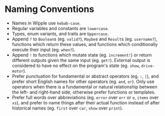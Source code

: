 # Naming Conventions

-   Names in Wipple use `kebab-case`.
-   Regular variables and constants are `lowercase`.
-   Types, enum variants, and traits are `Uppercase`.
-   Append `?` to `Boolean`s (eg. `valid?`), `Maybe`s and `Result`s (eg. `username?`), functions which return these values, and functions which conditionally execute their input (eg. `when?`).
-   Append `!` to functions which mutate state (eg. `increment!`) or return different outputs given the same input (eg. `get!`). External output is considered to have no effect on the program's state (eg. `show`, `drive-motor`).
-   Prefer punctuation for fundamental or abstract operators (eg. `:`, `|`), and prefer short English names for other operators (eg. `and`, `or`). Only use operators when there is a fundamental or natural relationship between the left- and right-hand side, otherwise prefer functions or templates.
-   Prefer full words over abbreviations (eg. `error` over `err` or `e`, `items` over `xs`), and prefer to name things after their actual function instead of after historical names (eg. `first` over `car`, `show` over `print`).
